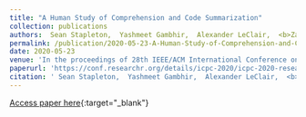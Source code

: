 ```yaml
---
title: "A Human Study of Comprehension and Code Summarization"
collection: publications
authors:  Sean Stapleton,  Yashmeet Gambhir,  Alexander LeClair,  <b>Zachary Eberhart</b>,  Westley Weimer,  Kevin Leach, and  Yu Huang
permalink: /publication/2020-05-23-A-Human-Study-of-Comprehension-and-Code-Summarization
date: 2020-05-23
venue: 'In the proceedings of 28th IEEE/ACM International Conference on Program Comprehension (ICPC&apos;20)'
paperurl: 'https://conf.researchr.org/details/icpc-2020/icpc-2020-research/12/A-Human-Study-of-Comprehension-and-Code-Summarization'
citation: ' Sean Stapleton,  Yashmeet Gambhir,  Alexander LeClair,  <b>Zachary Eberhart</b>,  Westley Weimer,  Kevin Leach,  Yu Huang, &quot;A Human Study of Comprehension and Code Summarization.&quot; In the proceedings of 28th IEEE/ACM International Conference on Program Comprehension (ICPC&apos;20), 2020.'
---
```

[Access paper here](https://conf.researchr.org/details/icpc-2020/icpc-2020-research/12/A-Human-Study-of-Comprehension-and-Code-Summarization){:target="_blank"}
